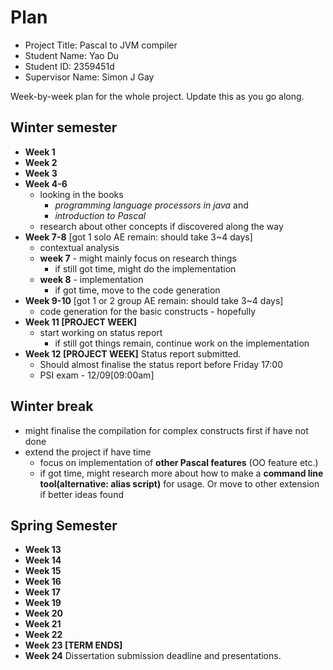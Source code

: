# Plan

* Project Title: Pascal to JVM compiler
* Student Name: Yao Du
* Student ID: 2359451d
* Supervisor Name: Simon J Gay

Week-by-week plan for the whole project. Update this as you go along.

## Winter semester

* **Week 1**
* **Week 2**
* **Week 3**
* **Week 4-6**
  * looking in the books
    * *programming language processors in java* and
    * *introduction to Pascal*
  * research about other concepts if discovered along the way
* **Week 7-8** [got 1 solo AE remain: should take 3~4 days]
  * contextual analysis
  * **week 7** - might mainly focus on research things
    * if still got time, might do the implementation
  * **week 8** - implementation
    * if got time, move to the code generation
* **Week 9-10** [got 1 or 2 group AE remain: should take 3~4 days]
  * code generation for the basic constructs - hopefully
* **Week 11 [PROJECT WEEK]**
  * start working on status report
    * if still got things remain, continue work on the implementation
* **Week 12 [PROJECT WEEK]** Status report submitted.
  * Should almost finalise the status report before Friday 17:00
  * PSI exam - 12/09[09:00am]

## Winter break

* might finalise the compilation for complex constructs first if have not done
* extend the project if have time
  * focus on implementation of **other Pascal features** (OO feature etc.)
  * if got time, might research more about how to make a **command line tool(alternative: alias script)** for usage. Or move to other extension if better ideas found

## Spring Semester

* **Week 13**
* **Week 14**
* **Week 15**
* **Week 16**
* **Week 17**
* **Week 19**
* **Week 20**
* **Week 21**
* **Week 22**
* **Week 23 [TERM ENDS]**
* **Week 24** Dissertation submission deadline and presentations.

